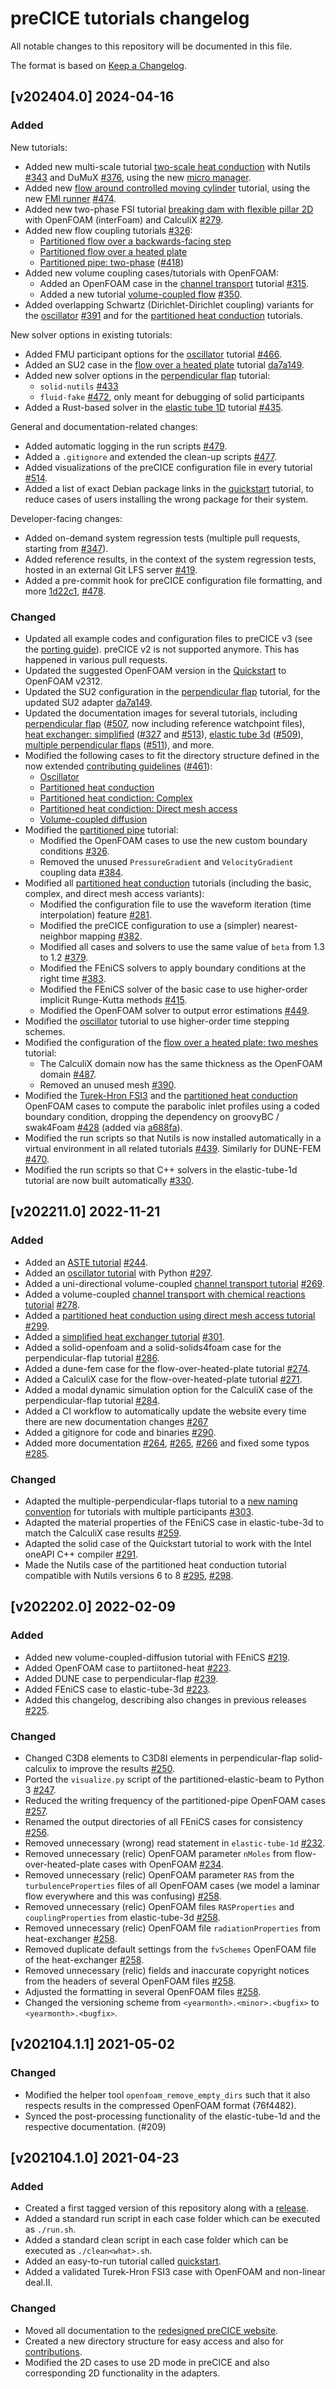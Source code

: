 # preCICE tutorials changelog

All notable changes to this repository will be documented in this file.

The format is based on [Keep a Changelog](https://keepachangelog.com/en/1.0.0/).

<!-- markdownlint-configure-file {"MD024": { "siblings_only": true } } -->

## [v202404.0] 2024-04-16

### Added

New tutorials:

- Added new multi-scale tutorial [two-scale heat conduction](https://precice.org/tutorials-two-scale-heat-conduction.html) with Nutils [#343](https://github.com/precice/tutorials/pull/343) and DuMuX [#376](https://github.com/precice/tutorials/pull/376), using the new [micro manager](https://precice.org/tooling-micro-manager-overview.html).
- Added new [flow around controlled moving cylinder](https://precice.org/tutorials-flow-around-controlled-moving-cylinder.html) tutorial, using the new [FMI runner](https://precice.org/tooling-fmi-runner.html) [#474](https://github.com/precice/tutorials/pull/474).
- Added new two-phase FSI tutorial [breaking dam with flexible pillar 2D](https://precice.org/tutorials-breaking-dam-2d.html) with OpenFOAM (interFoam) and CalculiX [#279](https://github.com/precice/tutorials/pull/279).
- Added new flow coupling tutorials [#326](https://github.com/precice/tutorials/pull/326):
  - [Partitioned flow over a backwards-facing step](https://precice.org/tutorials-partitioned-backwards-facing-step.html)
  - [Partitioned flow over a heated plate](https://precice.org/tutorials-flow-over-heated-plate-partitioned-flow.html)
  - [Partitioned pipe: two-phase](https://precice.org/tutorials-partitioned-pipe-two-phase.html) ([#418](https://github.com/precice/tutorials/pull/418))
- Added new volume coupling cases/tutorials with OpenFOAM:
  - Added an OpenFOAM case in the [channel transport](https://precice.org/tutorials-channel-transport.html) tutorial [#315](https://github.com/precice/tutorials/pull/315).
  - Added a new tutorial [volume-coupled flow](https://precice.org/tutorials-volume-coupled-flow.html) [#350](https://github.com/precice/tutorials/pull/350).
- Added overlapping Schwartz (Dirichlet-Dirichlet coupling) variants for the [oscillator](https://precice.org/tutorials-oscillator-overlap.html) [#391](https://github.com/precice/tutorials/pull/391) and for the [partitioned heat conduction](https://precice.org/tutorials-partitioned-heat-conduction-overlap.html) tutorials.

New solver options in existing tutorials:

- Added FMU participant options for the [oscillator](https://precice.org/tutorials-oscillator.html) tutorial [#466](https://github.com/precice/tutorials/pull/466).
- Added an SU2 case in the [flow over a heated plate](https://precice.org/tutorials-flow-over-heated-plate.html) tutorial [da7a149](https://github.com/precice/tutorials/commit/da7a1494f5c36b4ef509daf2a43bfee42fb32d9d).
- Added new solver options in the [perpendicular flap](https://precice.org/tutorials-perpendicular-flap.html) tutorial:
  - `solid-nutils` [#433](https://github.com/precice/tutorials/pull/433)
  - `fluid-fake` [#472](https://github.com/precice/tutorials/pull/472), only meant for debugging of solid participants
- Added a Rust-based solver in the [elastic tube 1D](https://precice.org/tutorials-elastic-tube-1d.html) tutorial [#435](https://github.com/precice/tutorials/pull/435).

General and documentation-related changes:

- Added automatic logging in the run scripts [#479](https://github.com/precice/tutorials/pull/479).
- Added a `.gitignore` and extended the clean-up scripts [#477](https://github.com/precice/tutorials/pull/477).
- Added visualizations of the preCICE configuration file in every tutorial [#514](https://github.com/precice/tutorials/pull/514).
- Added a list of exact Debian package links in the [quickstart](https://precice.org/quickstart.html) tutorial, to reduce cases of users installing the wrong package for their system.

Developer-facing changes:

- Added on-demand system regression tests (multiple pull requests, starting from [#347](https://github.com/precice/tutorials/pull/347)).
- Added reference results, in the context of the system regression tests, hosted in an external Git LFS server [#419](https://github.com/precice/tutorials/pull/419).
- Added a pre-commit hook for preCICE configuration file formatting, and more [1d22c1](https://github.com/precice/tutorials/commit/1d22c1f61d7b13624973408c4bda7031b69adb5b), [#478](https://github.com/precice/tutorials/pull/478).

### Changed

- Updated all example codes and configuration files to preCICE v3 (see the [porting guide](https://precice.org/couple-your-code-porting-v2-3.html)). preCICE v2 is not supported anymore. This has happened in various pull requests.
- Updated the suggested OpenFOAM version in the [Quickstart](https://precice.org/quickstart.html) to OpenFOAM v2312.
- Updated the SU2 configuration in the [perpendicular flap](https://precice.org/tutorials-perpendicular-flap.html) tutorial, for the updated SU2 adapter [da7a149](https://github.com/precice/tutorials/commit/da7a1494f5c36b4ef509daf2a43bfee42fb32d9d).
- Updated the documentation images for several tutorials, including [perpendicular flap](https://precice.org/tutorials-perpendicular-flap.html) ([#507](https://github.com/precice/tutorials/pull/507), now including reference watchpoint files), [heat exchanger: simplified](https://precice.org/tutorials-heat-exchanger-simplified.html) ([#327](https://github.com/precice/tutorials/pull/327) and [#513](https://github.com/precice/tutorials/pull/513)), [elastic tube 3d](https://precice.org/tutorials-elastic-tube-3d.html) ([#509](https://github.com/precice/tutorials/pull/509)), [multiple perpendicular flaps](https://precice.org/tutorials-multiple-perpendicular-flaps.html) ([#511](https://github.com/precice/tutorials/pull/511)), and more.
- Modified the following cases to fit the directory structure defined in the now extended [contributing guidelines](https://precice.org/community-contribute-to-precice.html#contributing-tutorials) ([#461](https://github.com/precice/tutorials/issues/461)):
  - [Oscillator](https://precice.org/tutorials-oscillator.html)
  - [Partitioned heat conduction](https://precice.org/tutorials-partitioned-heat-conduction.html)
  - [Partitioned heat condiction: Complex](https://precice.org/tutorials-partitioned-heat-conduction-complex.html)
  - [Partitioned heat condiction: Direct mesh access](https://precice.org/tutorials-partitioned-heat-conduction-direct.html)
  - [Volume-coupled diffusion](https://precice.org/tutorials-volume-coupled-diffusion.html)
- Modified the [partitioned pipe](https://precice.org/tutorials-partitioned-pipe.html) tutorial:
  - Modified the OpenFOAM cases to use the new custom boundary conditions [#326](https://github.com/precice/tutorials/pull/326).
  - Removed the unused `PressureGradient` and `VelocityGradient` coupling data [#384](https://github.com/precice/tutorials/pull/384).
- Modified all [partitioned heat conduction](https://precice.org/tutorials-partitioned-heat-conduction.html) tutorials (including the basic, complex, and direct mesh access variants):
  - Modified the configuration file to use the waveform iteration (time interpolation) feature [#281](https://github.com/precice/tutorials/pull/281).
  - Modified the preCICE configuration to use a (simpler) nearest-neighbor mapping [#382](https://github.com/precice/tutorials/pull/382).
  - Modified all cases and solvers to use the same value of `beta` from 1.3 to 1.2 [#379](https://github.com/precice/tutorials/pull/379).
  - Modified the FEniCS solvers to apply boundary conditions at the right time [#383](https://github.com/precice/tutorials/pull/383).
  - Modified the FEniCS solver of the basic case to use higher-order implicit Runge-Kutta methods [#415](https://github.com/precice/tutorials/pull/415).
  - Modified the OpenFOAM solver to output error estimations [#449](https://github.com/precice/tutorials/pull/449).
- Modified the [oscillator](https://precice.org/tutorials-oscillator.html) tutorial to use higher-order time stepping schemes.
- Modified the configuration of the [flow over a heated plate: two meshes](https://precice.org/tutorials-flow-over-heated-plate-two-meshes.html) tutorial:
  - The CalculiX domain now has the same thickness as the OpenFOAM domain [#487](https://github.com/precice/tutorials/pull/487).
  - Removed an unused mesh [#390](https://github.com/precice/tutorials/pull/390).
- Modified the [Turek-Hron FSI3](https://precice.org/tutorials-turek-hron-fsi3.html) and the [partitioned heat conduction](https://precice.org/tutorials-partitioned-heat-conduction.html) OpenFOAM cases to compute the parabolic inlet profiles using a coded boundary condition, dropping the dependency on groovyBC / swak4Foam [#428](https://github.com/precice/tutorials/pull/428) (added via [a688fa](https://github.com/precice/tutorials/commit/a688fa7db044efbb72ddab7dc0bece522a5ff1e5)).
- Modified the run scripts so that Nutils is now installed automatically in a virtual environment in all related tutorials [#439](https://github.com/precice/tutorials/pull/439). Similarly for DUNE-FEM [#470](https://github.com/precice/tutorials/pull/470).
- Modified the run scripts so that C++ solvers in the elastic-tube-1d tutorial are now built automatically [#330](https://github.com/precice/tutorials/pull/330).

## [v202211.0] 2022-11-21

### Added

- Added an [ASTE tutorial](https://precice.org/tutorials-aste-turbine.html) [#244](https://github.com/precice/tutorials/pull/244).
- Added an [oscillator tutorial](https://precice.org/tutorials-oscillator.html) with Python [#297](https://github.com/precice/tutorials/pull/297).
- Added a uni-directional volume-coupled [channel transport tutorial](https://precice.org/tutorials-channel-transport.html) [#269](https://github.com/precice/tutorials/pull/269).
- Added a volume-coupled [channel transport with chemical reactions tutorial](https://precice.org/tutorials-channel-transport-reaction.html) [#278](https://github.com/precice/tutorials/pull/278).
- Added a [partitioned heat conduction using direct mesh access tutorial](https://precice.org/tutorials-partitioned-heat-conduction-direct.html) [#299](https://github.com/precice/tutorials/pull/299).
- Added a [simplified heat exchanger tutorial](https://precice.org/tutorials-heat-exchanger-simplified.html) [#301](https://github.com/precice/tutorials/pull/301).
- Added a solid-openfoam and a solid-solids4foam case for the perpendicular-flap tutorial [#286](https://github.com/precice/tutorials/pull/286).
- Added a dune-fem case for the flow-over-heated-plate tutorial [#274](https://github.com/precice/tutorials/pull/274).
- Added a CalculiX case for the flow-over-heated-plate tutorial [#271](https://github.com/precice/tutorials/pull/271).
- Added a modal dynamic simulation option for the CalculiX case of the perpendicular-flap tutorial [#284](https://github.com/precice/tutorials/pull/284).
- Added a CI workflow to automatically update the website every time there are new documentation changes [#267](https://github.com/precice/tutorials/pull/267)
- Added a gitignore for code and binaries [#290](https://github.com/precice/tutorials/pull/290).
- Added more documentation [#264](https://github.com/precice/tutorials/pull/264), [#265](https://github.com/precice/tutorials/pull/265), [#266](https://github.com/precice/tutorials/pull/266) and fixed some typos [#285](https://github.com/precice/tutorials/pull/285).

### Changed

- Adapted the multiple-perpendicular-flaps tutorial to a [new naming convention](https://precice.org/community-contribute-to-precice.html#contributing-tutorials) for tutorials with multiple participants [#303](https://github.com/precice/tutorials/pull/303).
- Adapted the material properties of the FEniCS case in elastic-tube-3d to match the CalculiX case results [#259](https://github.com/precice/tutorials/issues/259).
- Adapted the solid case of the Quickstart tutorial to work with the Intel oneAPI C++ compiler [#291](https://github.com/precice/tutorials/pull/291).
- Made the Nutils case of the partitioned heat conduction tutorial compatible with Nutils versions 6 to 8 [#295](https://github.com/precice/tutorials/pull/295), [#298](https://github.com/precice/tutorials/pull/298).

## [v202202.0] 2022-02-09

### Added

- Added new volume-coupled-diffusion tutorial with FEniCS [#219](https://github.com/precice/tutorials/pull/219).
- Added OpenFOAM case to partiitoned-heat [#223](https://github.com/precice/tutorials/pull/223).
- Added DUNE case to perpendicular-flap [#239](https://github.com/precice/tutorials/pull/239).
- Added FEniCS case to elastic-tube-3d [#223](https://github.com/precice/tutorials/pull/223).
- Added this changelog, describing also changes in previous releases [#225](https://github.com/precice/tutorials/pull/225).

### Changed

- Changed C3D8 elements to C3D8I elements in perpendicular-flap solid-calculix to improve the results [#250](https://github.com/precice/tutorials/pull/250).
- Ported the `visualize.py` script of the partitioned-elastic-beam to Python 3 [#247](https://github.com/precice/tutorials/pull/247).
- Reduced the writing frequency of the partitioned-pipe OpenFOAM cases [#257](https://github.com/precice/tutorials/pull/257).
- Renamed the output directories of all FEniCS cases for consistency [#256](https://github.com/precice/tutorials/pull/257).
- Removed unnecessary (wrong) read statement in `elastic-tube-1d` [#232](https://github.com/precice/tutorials/pull/232).
- Removed unnecessary (relic) OpenFOAM parameter `nMoles` from flow-over-heated-plate cases with OpenFOAM [#234](https://github.com/precice/tutorials/pull/234).
- Removed unnecessary (relic) OpenFOAM parameter `RAS` from the `turbulenceProperties` files of all OpenFOAM cases (we model a laminar flow everywhere and this was confusing) [#258](https://github.com/precice/tutorials/pull/258).
- Removed unnecessary (relic) OpenFOAM files `RASProperties` and `couplingProperties` from elastic-tube-3d [#258](https://github.com/precice/tutorials/pull/258).
- Removed unnecessary (relic) OpenFOAM file `radiationProperties` from heat-exchanger [#258](https://github.com/precice/tutorials/pull/258).
- Removed duplicate default settings from the `fvSchemes` OpenFOAM file of the heat-exchanger [#258](https://github.com/precice/tutorials/pull/258).
- Removed unnecessary (relic) fields and inaccurate copyright notices from the headers of several OpenFOAM files [#258](https://github.com/precice/tutorials/pull/258).
- Adjusted the formatting in several OpenFOAM files [#258](https://github.com/precice/tutorials/pull/258).
- Changed the versioning scheme from `<yearmonth>.<minor>.<bugfix>` to `<yearmonth>.<bugfix>`.

## [v202104.1.1] 2021-05-02

### Changed

- Modified the helper tool `openfoam_remove_empty_dirs` such that it also respects results in the compressed OpenFOAM format (76f4482).
- Synced the post-processing functionality of the elastic-tube-1d and the respective documentation. (#209)

## [v202104.1.0] 2021-04-23

### Added

- Created a first tagged version of this repository along with a [release](https://github.com/precice/tutorials/releases/tag/v202104.1.0).
- Added a standard run script in each case folder which can be executed as `./run.sh`.
- Added a standard clean script in each case folder which can be executed as `./clean<what>.sh`.
- Added an easy-to-run tutorial called [quickstart](https://precice.org/quickstart.html).
- Added a validated Turek-Hron FSI3 case with OpenFOAM and non-linear deal.II.

### Changed

- Moved all documentation to the [redesigned preCICE website](https://precice.org/tutorials.html).
- Created a new directory structure for easy access and also for [contributions](https://precice.org/community-contribute-to-precice.html).
- Modified the 2D cases to use 2D mode in preCICE and also corresponding 2D functionality in the adapters.
